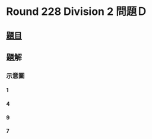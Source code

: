 # Round 228 Division 2 問題Ｄ

## [題目](http://codeforces.com/contest/389/problem/D)



## 題解



### 示意圖

#### 1



#### 4



#### 9



#### 7
